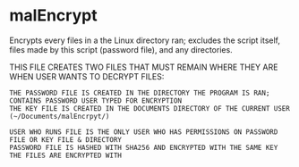# malEncrypt

Encrypts every files in a the Linux directory ran; excludes the script itself, files made by this script (password file), and any directories.

THIS FILE CREATES TWO FILES THAT MUST REMAIN WHERE THEY ARE WHEN USER WANTS TO DECRYPT FILES:

    THE PASSWORD FILE IS CREATED IN THE DIRECTORY THE PROGRAM IS RAN; CONTAINS PASSWORD USER TYPED FOR ENCRYPTION
    THE KEY FILE IS CREATED IN THE DOCUMENTS DIRECTORY OF THE CURRENT USER (~/Documents/malEncrpyt/)

    USER WHO RUNS FILE IS THE ONLY USER WHO HAS PERMISSIONS ON PASSWORD FILE OR KEY FILE & DIRECTORY
    PASSWORD FILE IS HASHED WITH SHA256 AND ENCRYPTED WITH THE SAME KEY THE FILES ARE ENCRYPTED WITH
